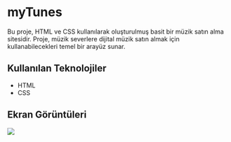 # myTunes

Bu proje, HTML ve CSS kullanılarak oluşturulmuş basit bir müzik satın alma sitesidir. Proje, müzik severlere dijital müzik satın almak için kullanabilecekleri temel bir arayüz sunar.

## Kullanılan Teknolojiler

- HTML
- CSS

## Ekran Görüntüleri

![](mytunes.gif)